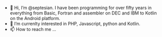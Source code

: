 - 👋 Hi, I’m @septesian. I have been programming for over fifty years in everything from Basic, Fortran and assembler on DEC and IBM to Kotlin on the Android platform.  
- 👀 I’m currenlty interested in PHP, Javascript, python and Kotlin.
- 📫 How to reach me ...

<!---
septesian/septesian is a ✨ special ✨ repository because its `README.md` (this file) appears on your GitHub profile.
You can click the Preview link to take a look at your changes.
--->
